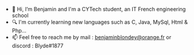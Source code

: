 - 👋 Hi, I’m Benjamin and I'm a CYTech student, an IT French engineering school
- 🔍 I'm currently learning new languages such as C, Java, MySql, Html & Php...
- 📫 Feel free to reach me by mail : benjaminblondey@orange.fr or discord : Blyde#1877

<!---
BlydeBlo/BlydeBlo is a ✨ special ✨ repository because its `README.md` (this file) appears on your GitHub profile.
You can click the Preview link to take a look at your changes.
--->
